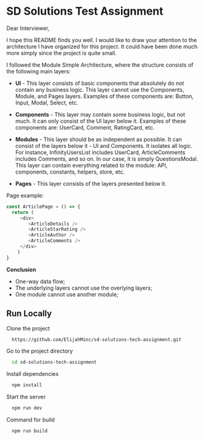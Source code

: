 
# SD Solutions Test Assignment

Dear Interviewer,

I hope this README finds you well. I would like to draw your attention to the architecture I have organized for this project. It could have been done much more simply since the project is quite small.

I followed the Module Simple Architecture, where the structure consists of the following main layers:

* **UI** - This layer consists of basic components that absolutely do not contain any business logic. This layer cannot use the Components, Module, and Pages layers. Examples of these components are: Button, Input, Modal, Select, etc.

* **Components** - This layer may contain some business logic, but not much. It can only consist of the UI layer below it. Examples of these components are: UserCard, Comment, RatingCard, etc.

* **Modules** - This layer should be as independent as possible. It can consist of the layers below it - UI and Components. It isolates all logic. For instance, InfinityUsersList includes UserCard, ArticleComments includes Comments, and so on. In our case, it is simply QuestionsModal. This layer can contain everything related to the module: API, components, constants, helpers, store, etc.

* **Pages** - This layer consists of the layers presented below it.

Page example:

```javascript
const ArticlePage = () => {
  return (
     <div>
        <ArticleDetails />
        <ArticleStarRating />
        <ArticleAuthor />
        <ArticleComments />
     </div>
    )
}
```


**Conclusion**
* One-way data flow;
* The underlying layers cannot use the overlying layers;
* One module cannot use another module;

## Run Locally

Clone the project

```bash
  https://github.com/ElijahMinc/sd-solutions-tech-assignment.git
```

Go to the project directory

```bash
  cd sd-solutions-tech-assignment
```

Install dependencies

```bash
  npm install
```

Start the server

```bash
  npm run dev
```

Command for build

```bash
  npm run build
```


